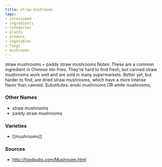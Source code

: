 ```yaml
---
title: straw mushrooms
tags:
- unreviewed
- ingredients
- categories
- plants
- produce
- vegetables
- fungi
- mushrooms
---
```

straw mushrooms = paddy straw mushrooms Notes: These are a common ingredient in Chinese stir-fries. They're hard to find fresh, but canned straw mushrooms work well and are sold in many supermarkets. Better yet, but harder to find, are dried straw mushrooms, which have a more intense flavor than canned. Substitutes: enoki mushrooms OR white mushrooms,

### Other Names

* straw mushrooms
* paddy straw mushrooms

### Varieties

* [[mushrooms]]

### Sources
* http://foodsubs.com/Mushroom.html
